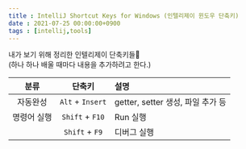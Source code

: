 ```yaml
---
title : IntelliJ Shortcut Keys for Windows (인텔리제이 윈도우 단축키)
date : 2021-07-25 00:00:00+0900
tags : [intellij,tools]
---
```


내가 보기 위해 정리한 인텔리제이 단축키들📝  
(하나 하나 배울 때마다 내용을 추가하려고 한다.)  

| 분류 | 단축키 | 설명 | 
| :---: | :---: | :--- |
| 자동완성 | `Alt` + `Insert` | getter, setter 생성, 파일 추가 등 | 
| 명령어 실행 | `Shift` + `F10` | Run 실행 | 
|  | `Shift` + `F9` | 디버그 실행 | 
